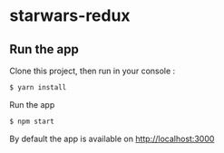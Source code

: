 # starwars-redux

## Run the app
Clone this project, then run in your console :
```bash
$ yarn install
```

Run the app
```bash
$ npm start
```
By default the app is available on [http://localhost:3000](http://localhost:3000)

